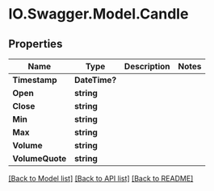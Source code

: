 # IO.Swagger.Model.Candle
## Properties

Name | Type | Description | Notes
------------ | ------------- | ------------- | -------------
**Timestamp** | **DateTime?** |  | 
**Open** | **string** |  | 
**Close** | **string** |  | 
**Min** | **string** |  | 
**Max** | **string** |  | 
**Volume** | **string** |  | 
**VolumeQuote** | **string** |  | 

[[Back to Model list]](../README.md#documentation-for-models) [[Back to API list]](../README.md#documentation-for-api-endpoints) [[Back to README]](../README.md)

